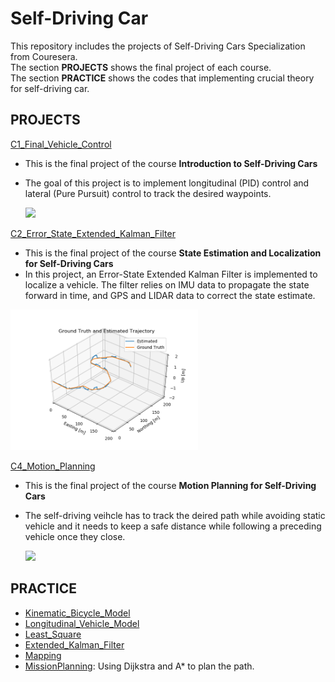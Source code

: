 # Self-Driving Car
This repository includes the projects of Self-Driving Cars Specialization from Couresera.\
The section __PROJECTS__ shows the final project of each course.\
The section __PRACTICE__ shows the codes that implementing crucial theory for self-driving car.

## PROJECTS

[C1_Final_Vehicle_Control](C1_Final_Vehicle_Control)
* This is the final project of the course __Introduction to Self-Driving Cars__
* The goal of this project is to implement longitudinal (PID) control and lateral (Pure Pursuit) control to track the desired waypoints.

   <img src="https://github.com/jhchang903/SelfDrivingCar/blob/master/C1_Final_Vehicle_Control/SimResultGIF.gif" width="250">
   
[C2_Error_State_Extended_Kalman_Filter](C2_Error_State_Extended_Kalman_Filter/Error-State_Extended_Kalman_Filter.ipynb)
* This is the final project of the course __State Estimation and Localization for Self-Driving Cars__
* In this project, an Error-State Extended Kalman Filter is implemented to localize a vehicle. The filter relies on IMU data to propagate the state forward in time, and GPS and LIDAR data to correct the state estimate.

<img src="https://github.com/jhchang903/SelfDrivingCar/blob/master/C2_Error_State_Extended_Kalman_Filter/Result.png" width="300">
  
[C4_Motion_Planning](C4_Motion_Planning)
* This is the final project of the course __Motion Planning for Self-Driving Cars__
* The self-driving veihcle has to track the deired path while avoiding static vehicle and it needs to keep a safe distance while following a preceding vehicle once they close.

  <img src="https://github.com/jhchang903/SelfDrivingCar/blob/master/C4_Motion_Planning/modify_traj.gif" width="250">
  
  
## PRACTICE
* [Kinematic_Bicycle_Model](Kinematic_Bicycle_Model/Kinematic_Bicycle_Model.ipynb)
* [Longitudinal_Vehicle_Model](Longitudinal_Vehicle_Model/Longitudinal_Vehicle_Model.ipynb)
* [Least_Square](Least_Square/C2M1L2_LeastSquare-RecursiveEstimator.ipynb)
* [Extended_Kalman_Filter](Extended_Kalman_Filter/C2M2L2_EKF_StateEstimation.ipynb)
* [Mapping](Mapping/Mapping.ipynb)
* [MissionPlanning](MissionPlanning/Mission_Planning.ipynb): Using Dijkstra and A* to plan the path.

